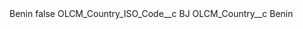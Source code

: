 <?xml version="1.0" encoding="UTF-8"?>
<CustomMetadata xmlns="http://soap.sforce.com/2006/04/metadata" xmlns:xsi="http://www.w3.org/2001/XMLSchema-instance" xmlns:xsd="http://www.w3.org/2001/XMLSchema">
    <label>Benin</label>
    <protected>false</protected>
    <values>
        <field>OLCM_Country_ISO_Code__c</field>
        <value xsi:type="xsd:string">BJ</value>
    </values>
    <values>
        <field>OLCM_Country__c</field>
        <value xsi:type="xsd:string">Benin</value>
    </values>
</CustomMetadata>
